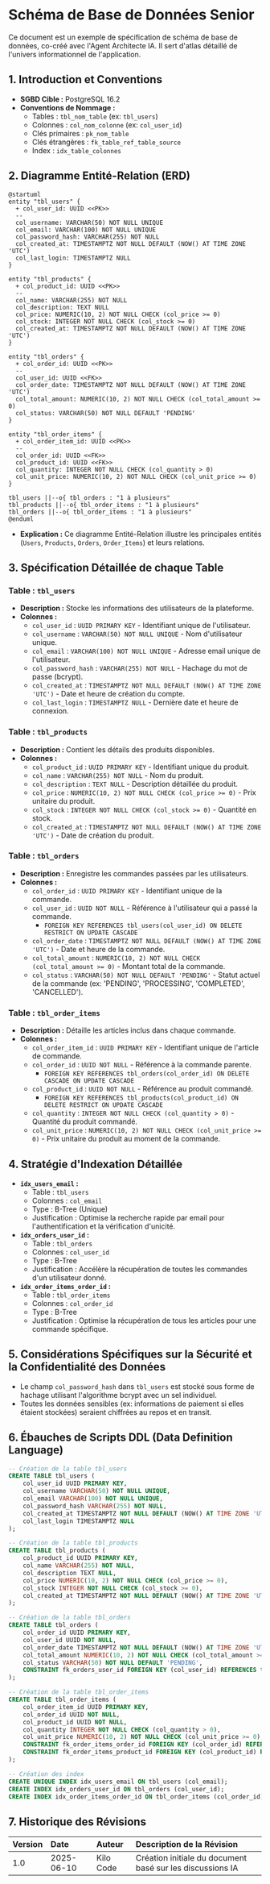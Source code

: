 # Schéma de Base de Données Senior

Ce document est un exemple de spécification de schéma de base de données, co-créé avec l'Agent Architecte IA. Il sert d'atlas détaillé de l'univers informationnel de l'application.

## 1. Introduction et Conventions

*   **SGBD Cible :** PostgreSQL 16.2
*   **Conventions de Nommage :**
    *   Tables : `tbl_nom_table` (ex: `tbl_users`)
    *   Colonnes : `col_nom_colonne` (ex: `col_user_id`)
    *   Clés primaires : `pk_nom_table`
    *   Clés étrangères : `fk_table_ref_table_source`
    *   Index : `idx_table_colonnes`

## 2. Diagramme Entité-Relation (ERD)

```plantuml
@startuml
entity "tbl_users" {
  + col_user_id: UUID <<PK>>
  --
  col_username: VARCHAR(50) NOT NULL UNIQUE
  col_email: VARCHAR(100) NOT NULL UNIQUE
  col_password_hash: VARCHAR(255) NOT NULL
  col_created_at: TIMESTAMPTZ NOT NULL DEFAULT (NOW() AT TIME ZONE 'UTC')
  col_last_login: TIMESTAMPTZ NULL
}

entity "tbl_products" {
  + col_product_id: UUID <<PK>>
  --
  col_name: VARCHAR(255) NOT NULL
  col_description: TEXT NULL
  col_price: NUMERIC(10, 2) NOT NULL CHECK (col_price >= 0)
  col_stock: INTEGER NOT NULL CHECK (col_stock >= 0)
  col_created_at: TIMESTAMPTZ NOT NULL DEFAULT (NOW() AT TIME ZONE 'UTC')
}

entity "tbl_orders" {
  + col_order_id: UUID <<PK>>
  --
  col_user_id: UUID <<FK>>
  col_order_date: TIMESTAMPTZ NOT NULL DEFAULT (NOW() AT TIME ZONE 'UTC')
  col_total_amount: NUMERIC(10, 2) NOT NULL CHECK (col_total_amount >= 0)
  col_status: VARCHAR(50) NOT NULL DEFAULT 'PENDING'
}

entity "tbl_order_items" {
  + col_order_item_id: UUID <<PK>>
  --
  col_order_id: UUID <<FK>>
  col_product_id: UUID <<FK>>
  col_quantity: INTEGER NOT NULL CHECK (col_quantity > 0)
  col_unit_price: NUMERIC(10, 2) NOT NULL CHECK (col_unit_price >= 0)
}

tbl_users ||--o{ tbl_orders : "1 à plusieurs"
tbl_products ||--o{ tbl_order_items : "1 à plusieurs"
tbl_orders ||--o{ tbl_order_items : "1 à plusieurs"
@enduml
```
*   **Explication :** Ce diagramme Entité-Relation illustre les principales entités (`Users`, `Products`, `Orders`, `Order_Items`) et leurs relations.

## 3. Spécification Détaillée de chaque Table

### Table : `tbl_users`

*   **Description :** Stocke les informations des utilisateurs de la plateforme.
*   **Colonnes :**
    *   `col_user_id` : `UUID PRIMARY KEY` - Identifiant unique de l'utilisateur.
    *   `col_username` : `VARCHAR(50) NOT NULL UNIQUE` - Nom d'utilisateur unique.
    *   `col_email` : `VARCHAR(100) NOT NULL UNIQUE` - Adresse email unique de l'utilisateur.
    *   `col_password_hash` : `VARCHAR(255) NOT NULL` - Hachage du mot de passe (bcrypt).
    *   `col_created_at` : `TIMESTAMPTZ NOT NULL DEFAULT (NOW() AT TIME ZONE 'UTC')` - Date et heure de création du compte.
    *   `col_last_login` : `TIMESTAMPTZ NULL` - Dernière date et heure de connexion.

### Table : `tbl_products`

*   **Description :** Contient les détails des produits disponibles.
*   **Colonnes :**
    *   `col_product_id` : `UUID PRIMARY KEY` - Identifiant unique du produit.
    *   `col_name` : `VARCHAR(255) NOT NULL` - Nom du produit.
    *   `col_description` : `TEXT NULL` - Description détaillée du produit.
    *   `col_price` : `NUMERIC(10, 2) NOT NULL CHECK (col_price >= 0)` - Prix unitaire du produit.
    *   `col_stock` : `INTEGER NOT NULL CHECK (col_stock >= 0)` - Quantité en stock.
    *   `col_created_at` : `TIMESTAMPTZ NOT NULL DEFAULT (NOW() AT TIME ZONE 'UTC')` - Date de création du produit.

### Table : `tbl_orders`

*   **Description :** Enregistre les commandes passées par les utilisateurs.
*   **Colonnes :**
    *   `col_order_id` : `UUID PRIMARY KEY` - Identifiant unique de la commande.
    *   `col_user_id` : `UUID NOT NULL` - Référence à l'utilisateur qui a passé la commande.
        *   `FOREIGN KEY REFERENCES tbl_users(col_user_id) ON DELETE RESTRICT ON UPDATE CASCADE`
    *   `col_order_date` : `TIMESTAMPTZ NOT NULL DEFAULT (NOW() AT TIME ZONE 'UTC')` - Date et heure de la commande.
    *   `col_total_amount` : `NUMERIC(10, 2) NOT NULL CHECK (col_total_amount >= 0)` - Montant total de la commande.
    *   `col_status` : `VARCHAR(50) NOT NULL DEFAULT 'PENDING'` - Statut actuel de la commande (ex: 'PENDING', 'PROCESSING', 'COMPLETED', 'CANCELLED').

### Table : `tbl_order_items`

*   **Description :** Détaille les articles inclus dans chaque commande.
*   **Colonnes :**
    *   `col_order_item_id` : `UUID PRIMARY KEY` - Identifiant unique de l'article de commande.
    *   `col_order_id` : `UUID NOT NULL` - Référence à la commande parente.
        *   `FOREIGN KEY REFERENCES tbl_orders(col_order_id) ON DELETE CASCADE ON UPDATE CASCADE`
    *   `col_product_id` : `UUID NOT NULL` - Référence au produit commandé.
        *   `FOREIGN KEY REFERENCES tbl_products(col_product_id) ON DELETE RESTRICT ON UPDATE CASCADE`
    *   `col_quantity` : `INTEGER NOT NULL CHECK (col_quantity > 0)` - Quantité du produit commandé.
    *   `col_unit_price` : `NUMERIC(10, 2) NOT NULL CHECK (col_unit_price >= 0)` - Prix unitaire du produit au moment de la commande.

## 4. Stratégie d'Indexation Détaillée

*   **`idx_users_email` :**
    *   Table : `tbl_users`
    *   Colonnes : `col_email`
    *   Type : B-Tree (Unique)
    *   Justification : Optimise la recherche rapide par email pour l'authentification et la vérification d'unicité.
*   **`idx_orders_user_id` :**
    *   Table : `tbl_orders`
    *   Colonnes : `col_user_id`
    *   Type : B-Tree
    *   Justification : Accélère la récupération de toutes les commandes d'un utilisateur donné.
*   **`idx_order_items_order_id` :**
    *   Table : `tbl_order_items`
    *   Colonnes : `col_order_id`
    *   Type : B-Tree
    *   Justification : Optimise la récupération de tous les articles pour une commande spécifique.

## 5. Considérations Spécifiques sur la Sécurité et la Confidentialité des Données

*   Le champ `col_password_hash` dans `tbl_users` est stocké sous forme de hachage utilisant l'algorithme bcrypt avec un sel individuel.
*   Toutes les données sensibles (ex: informations de paiement si elles étaient stockées) seraient chiffrées au repos et en transit.

## 6. Ébauches de Scripts DDL (Data Definition Language)

```sql
-- Création de la table tbl_users
CREATE TABLE tbl_users (
    col_user_id UUID PRIMARY KEY,
    col_username VARCHAR(50) NOT NULL UNIQUE,
    col_email VARCHAR(100) NOT NULL UNIQUE,
    col_password_hash VARCHAR(255) NOT NULL,
    col_created_at TIMESTAMPTZ NOT NULL DEFAULT (NOW() AT TIME ZONE 'UTC'),
    col_last_login TIMESTAMPTZ NULL
);

-- Création de la table tbl_products
CREATE TABLE tbl_products (
    col_product_id UUID PRIMARY KEY,
    col_name VARCHAR(255) NOT NULL,
    col_description TEXT NULL,
    col_price NUMERIC(10, 2) NOT NULL CHECK (col_price >= 0),
    col_stock INTEGER NOT NULL CHECK (col_stock >= 0),
    col_created_at TIMESTAMPTZ NOT NULL DEFAULT (NOW() AT TIME ZONE 'UTC')
);

-- Création de la table tbl_orders
CREATE TABLE tbl_orders (
    col_order_id UUID PRIMARY KEY,
    col_user_id UUID NOT NULL,
    col_order_date TIMESTAMPTZ NOT NULL DEFAULT (NOW() AT TIME ZONE 'UTC'),
    col_total_amount NUMERIC(10, 2) NOT NULL CHECK (col_total_amount >= 0),
    col_status VARCHAR(50) NOT NULL DEFAULT 'PENDING',
    CONSTRAINT fk_orders_user_id FOREIGN KEY (col_user_id) REFERENCES tbl_users(col_user_id) ON DELETE RESTRICT ON UPDATE CASCADE
);

-- Création de la table tbl_order_items
CREATE TABLE tbl_order_items (
    col_order_item_id UUID PRIMARY KEY,
    col_order_id UUID NOT NULL,
    col_product_id UUID NOT NULL,
    col_quantity INTEGER NOT NULL CHECK (col_quantity > 0),
    col_unit_price NUMERIC(10, 2) NOT NULL CHECK (col_unit_price >= 0),
    CONSTRAINT fk_order_items_order_id FOREIGN KEY (col_order_id) REFERENCES tbl_orders(col_order_id) ON DELETE CASCADE ON UPDATE CASCADE,
    CONSTRAINT fk_order_items_product_id FOREIGN KEY (col_product_id) REFERENCES tbl_products(col_product_id) ON DELETE RESTRICT ON UPDATE CASCADE
);

-- Création des index
CREATE UNIQUE INDEX idx_users_email ON tbl_users (col_email);
CREATE INDEX idx_orders_user_id ON tbl_orders (col_user_id);
CREATE INDEX idx_order_items_order_id ON tbl_order_items (col_order_id);
```

## 7. Historique des Révisions

| Version | Date       | Auteur | Description de la Révision                               |
| :------ | :--------- | :----- | :------------------------------------------------------- |
| 1.0     | 2025-06-10 | Kilo Code | Création initiale du document basé sur les discussions IA |

